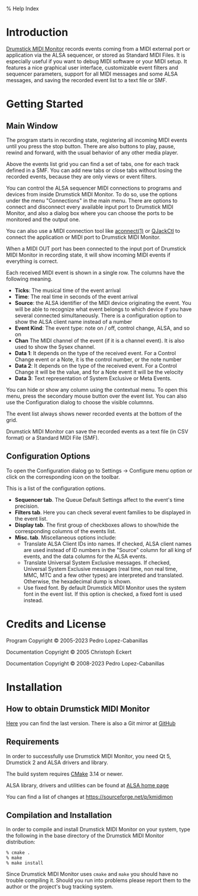 % Help Index

# Introduction

[Drumstick MIDI Monitor](https://kmidimon.sourceforge.io) records events coming 
from a MIDI external port or application
via the ALSA sequencer, or stored as Standard MIDI Files. It is
especially useful if you want to debug MIDI software or your MIDI setup.
It features a nice graphical user interface, customizable event filters
and sequencer parameters, support for all MIDI messages and some ALSA
messages, and saving the recorded event list to a text file or SMF.

# Getting Started

## Main Window

The program starts in recording state, registering all incoming MIDI
events until you press the stop button. There are also buttons to play,
pause, rewind and forward, with the usual behavior of any other media
player.

Above the events list grid you can find a set of tabs, one for each
track defined in a SMF. You can add new tabs or close tabs without
losing the recorded events, because they are only views or event
filters.

You can control the ALSA sequencer MIDI connections to programs and
devices from inside Drumstick MIDI Monitor. To do so, use the options under the menu
"Connections" in the main menu. There are options to connect and
disconnect every available input port to Drumstick MIDI Monitor, and also a dialog box
where you can choose the ports to be monitored and the output one.

You can also use a MIDI connection tool like
[aconnect(1)](https://linux.die.net/man/1/aconnect)
or [QJackCtl](https://qjackctl.sourceforge.io) to connect the application
or MIDI port to Drumstick MIDI Monitor.

When a MIDI OUT port has been connected to the input port of Drumstick MIDI Monitor in
recording state, it will show incoming MIDI events if everything is
correct.

Each received MIDI event is shown in a single row. The columns have the
following meaning.

* **Ticks**: The musical time of the event arrival
* **Time**: The real time in seconds of the event arrival
* **Source**: the ALSA identifier of the MIDI device originating the
    event. You will be able to recognize what event belongs to which
    device if you have several connected simultaneously. There is a
    configuration option to show the ALSA client name instead of a
    number
* **Event Kind**: The event type: note on / off, control change, ALSA, and
    so on
* **Chan** The MIDI channel of the event (if it is a channel event). It
    is also used to show the Sysex channel.
* **Data 1**: It depends on the type of the received event. For a Control
    Change event or a Note, it is the control number, or the note number
* **Data 2**: It depends on the type of the received event. For a Control
    Change it will be the value, and for a Note event it will be the
    velocity
* **Data 3**: Text representation of System Exclusive or Meta Events.

You can hide or show any column using the contextual menu. To open this
menu, press the secondary mouse button over the event list. You can also
use the Configuration dialog to choose the visible columnns.

The event list always shows newer recorded events at the bottom of the
grid.

Drumstick MIDI Monitor can save the recorded events as a text file (in CSV format) or
a Standard MIDI File (SMF).

## Configuration Options 

To open the Configuration dialog go to Settings → Configure menu option
or click on the corresponding icon on the toolbar.

This is a list of the configuration options.

* **Sequencer tab**. The Queue Default Settings affect to the event's time
    precision.
* **Filters tab**. Here you can check several event families to be
    displayed in the event list.
* **Display tab**. The first group of checkboxes allows to show/hide the
    corresponding columns of the events list.
* **Misc. tab**. Miscellaneous options include:
    + Translate ALSA Client IDs into names. If checked, ALSA client
      names are used instead of ID numbers in the "Source" column for
      all king of events, and the data columns for the ALSA events.
    + Translate Universal System Exclusive messages. If checked,
      Universal System Exclusive messages (real time, non real time,
      MMC, MTC and a few other types) are interpreted and translated.
      Otherwise, the hexadecimal dump is shown.
    + Use fixed font. By default Drumstick MIDI Monitor uses the system font in the
      event list. If this option is checked, a fixed font is used
      instead.

# Credits and License

Program Copyright © 2005-2023 Pedro Lopez-Cabanillas

Documentation Copyright © 2005 Christoph Eckert

Documentation Copyright © 2008-2023 Pedro Lopez-Cabanillas

# Installation

## How to obtain Drumstick MIDI Monitor 

[Here](https://sourceforge.net/projects/kmidimon/files/)
you can find the last version. There is also a Git mirror at
[GitHub](https://github.com/pedrolcl/kmidimon)

## Requirements

In order to successfully use Drumstick MIDI Monitor, you need Qt 5, Drumstick 2
and ALSA drivers and library.

The build system requires [CMake](http://www.cmake.org) 3.14 or newer.

ALSA library, drivers and utilities can be found at
[ALSA home page](http://www.alsa-project.org)

You can find a list of changes at https://sourceforge.net/p/kmidimon

## Compilation and Installation

In order to compile and install Drumstick MIDI Monitor on your system, type the
following in the base directory of the Drumstick MIDI Monitor distribution:

    % cmake .
    % make
    % make install

Since Drumstick MIDI Monitor uses `cmake` and `make` you should have no trouble
compiling it. Should you run into problems please report them to the
author or the project's bug tracking system.
